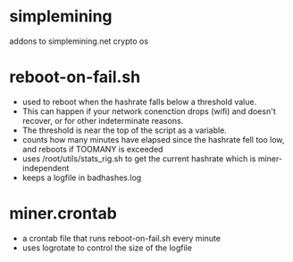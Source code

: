 # simplemining
addons to simplemining.net crypto os

# **reboot-on-fail.sh** 

* used to reboot when the hashrate falls below a threshold value.  
* This can happen if your network conenction drops (wifi) and doesn't recover, or for other indeterminate reasons.  
* The threshold is near the top of the script as a variable.  
* counts how many minutes have elapsed since the hashrate fell too low, and reboots if TOOMANY is exceeded
* uses /root/utils/stats_rig.sh to get the current hashrate which is miner-independent
* keeps a logfile in badhashes.log

# **miner.crontab** 

* a crontab file that runs reboot-on-fail.sh every minute
* uses logrotate to control the size of the logfile